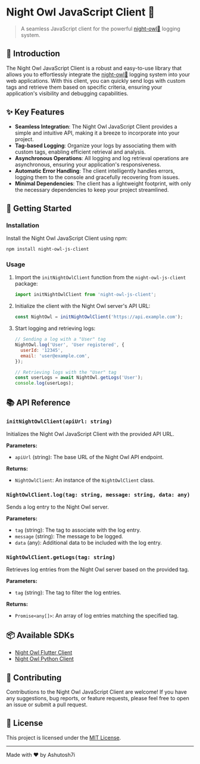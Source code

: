 # Night Owl JavaScript Client 🦉

> A seamless JavaScript client for the powerful [night-owl🦉](https://github.com/your-username/night-owl) logging system.

## 🌟 Introduction

The Night Owl JavaScript Client is a robust and easy-to-use library that allows you to effortlessly integrate the [night-owl🦉](https://github.com/your-username/night-owl) logging system into your web applications. With this client, you can quickly send logs with custom tags and retrieve them based on specific criteria, ensuring your application's visibility and debugging capabilities.

## ✨ Key Features

- **Seamless Integration**: The Night Owl JavaScript Client provides a simple and intuitive API, making it a breeze to incorporate into your project.
- **Tag-based Logging**: Organize your logs by associating them with custom tags, enabling efficient retrieval and analysis.
- **Asynchronous Operations**: All logging and log retrieval operations are asynchronous, ensuring your application's responsiveness.
- **Automatic Error Handling**: The client intelligently handles errors, logging them to the console and gracefully recovering from issues.
- **Minimal Dependencies**: The client has a lightweight footprint, with only the necessary dependencies to keep your project streamlined.

## 🚀 Getting Started

### Installation

Install the Night Owl JavaScript Client using npm:

```bash
npm install night-owl-js-client
```

### Usage

1. Import the `initNightOwlClient` function from the `night-owl-js-client` package:

   ```javascript
   import initNightOwlClient from 'night-owl-js-client';
   ```

2. Initialize the client with the Night Owl server's API URL:

   ```javascript
   const NightOwl = initNightOwlClient('https://api.example.com');
   ```

3. Start logging and retrieving logs:

   ```javascript
   // Sending a log with a "User" tag
   NightOwl.log('User', 'User registered', {
     userId: '12345',
     email: 'user@example.com',
   });

   // Retrieving logs with the "User" tag
   const userLogs = await NightOwl.getLogs('User');
   console.log(userLogs);
   ```

## 📚 API Reference

### `initNightOwlClient(apiUrl: string)`

Initializes the Night Owl JavaScript Client with the provided API URL.

**Parameters:**
- `apiUrl` (string): The base URL of the Night Owl API endpoint.

**Returns:**
- `NightOwlClient`: An instance of the `NightOwlClient` class.

### `NightOwlClient.log(tag: string, message: string, data: any)`

Sends a log entry to the Night Owl server.

**Parameters:**
- `tag` (string): The tag to associate with the log entry.
- `message` (string): The message to be logged.
- `data` (any): Additional data to be included with the log entry.

### `NightOwlClient.getLogs(tag: string)`

Retrieves log entries from the Night Owl server based on the provided tag.

**Parameters:**
- `tag` (string): The tag to filter the log entries.

**Returns:**
- `Promise<any[]>`: An array of log entries matching the specified tag.

## 📦 Available SDKs

- [Night Owl Flutter Client](https://pub.dev/packages/night_owl_flutter)
- [Night Owl Python Client](https://pypi.org/project/night-owl-python/)

## 🤝 Contributing

Contributions to the Night Owl JavaScript Client are welcome! If you have any suggestions, bug reports, or feature requests, please feel free to open an issue or submit a pull request.

## 📄 License

This project is licensed under the [MIT License](LICENSE).

---

Made with ❤️ by Ashutosh7i
